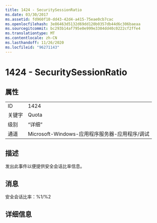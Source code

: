 ```yaml
---
title: 1424 - SecuritySessionRatio
ms.date: 03/30/2017
ms.assetid: fd960f10-dd43-42d4-a415-75eae0cb7cac
ms.openlocfilehash: 3e86463d5132d69dd120b0357db44d6c306baeaa
ms.sourcegitcommit: bc293b14af795e0e999e3304dd40c0222cf2ffe4
ms.translationtype: MT
ms.contentlocale: zh-CN
ms.lasthandoff: 11/26/2020
ms.locfileid: "96271143"
---
```

# <a name="1424---securitysessionratio"></a>1424 - SecuritySessionRatio

## <a name="properties"></a>属性  
  
|||  
|-|-|  
|ID|1424|  
|关键字|Quota|  
|级别|“详细”|  
|通道|Microsoft-Windows-应用程序服务器-应用程序/调试|  
  
## <a name="description"></a>描述  

 发出此事件以便提供安全会话比率信息。  
  
## <a name="message"></a>消息  

 安全会话比率：%1/%2  
  
## <a name="details"></a>详细信息
